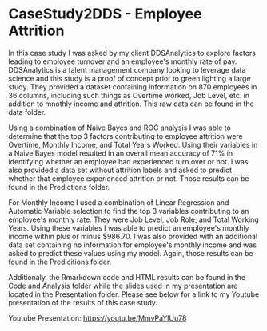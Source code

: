 # CaseStudy2DDS - Employee Attrition 

In this case study I was asked by my client DDSAnalytics to explore factors leading to employee turnover and an employee's monthly rate of pay. DDSAnalytics is a talent management company looking to leverage data science and this study is a proof of concept prior to green lighting a large study. They provided a dataset containing information on 870 employees in 36 columns, including such things as Overtime worked, Job Level, etc. in addition to mnothly income and attrition. This raw data can be found in the data folder.

Using a combination of Naive Bayes and ROC analysis I was able to determine that the top 3 factors contributing to employee attrition were Overtime, Monthly Income, and Total Years Worked. Using their variables in a Naive Bayes model resulted in an overall mean accuracy of 71% in identifying whether an employee had experienced turn over or not. I was also provided a data set without attrition labels and asked to predict whether that employee experienced attrition or not. Those results can be found in the Predictions folder.

For Monthly Income I used a combination of Linear Regression and Automatic Variable selection to find the top 3 variables contributing to an employee's monthly rate. They were Job Level, Job Role, and Total Working Years. Using these variables I was able to predict an employee's monthly income within plus or minus $986.70. I was also provided with an additional data set containing no information for employee's monthly income and was asked to predict these values using my model. Again, those results can be found in the Predicitions folder.

Additionaly, the Rmarkdown code and HTML results can be found in the Code and Analysis folder while the slides used in my presentation are located in the Presentation folder. Please see below for a link to my Youtube presentation of the results of this case study.

Youtube Presentation:
https://youtu.be/MmvPaYlUu78

